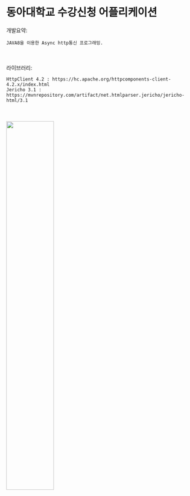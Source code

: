 동아대학교 수강신청 어플리케이션
=============


개발요약:

    JAVA8을 이용한 Async http통신 프로그래밍.
    
　
 
라이브러리:

    HttpClient 4.2 : https://hc.apache.org/httpcomponents-client-4.2.x/index.html
    Jericho 3.1 : https://mvnrepository.com/artifact/net.htmlparser.jericho/jericho-html/3.1


　
    





<img src="https://user-images.githubusercontent.com/40492343/69025588-013e4e80-0a0b-11ea-923e-3337e0ec6d16.png" width="50%"></img>
